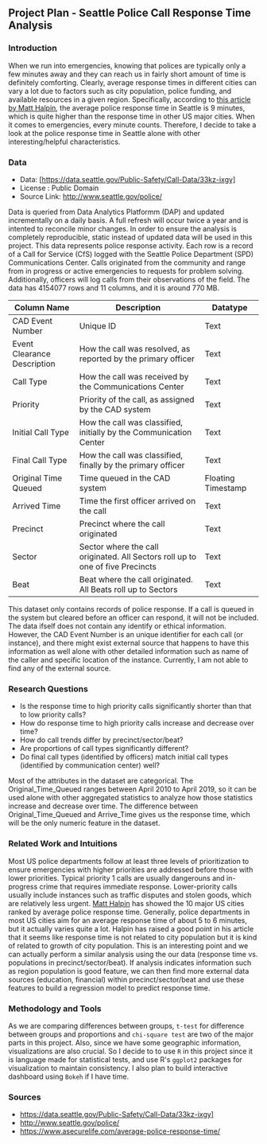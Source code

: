 ## Project Plan - Seattle Police Call Response Time Analysis
### Introduction
When we run into emergencies, knowing that polices are typically only a few minutes away and they can reach us in fairly short amount of time is definitely comforting. Clearly, average response times in different cities can vary a lot due to factors such as city population, police funding, and available resources in a given region. Specifically, according to [this article by Matt Halpin](https://www.asecurelife.com/average-police-response-time/), the average police response time in Seattle is 9 minutes, which is quite higher than the response time in other US major cities. When it comes to emergencies, every minute counts. Therefore, I decide to take a look at the police response time in Seattle alone with other interesting/helpful characteristics.

### Data
- Data: [https://data.seattle.gov/Public-Safety/Call-Data/33kz-ixgy]
- License : Public Domain
- Source Link: http://www.seattle.gov/police/

Data is queried from Data Analytics Platformm (DAP) and updated incrementally on a daily basis. A full refresh will occur twice a year and is intented to reconcile minor changes. In order to ensure the analysis is completely reproducible, static instead of updated data will be used in this project. This data represents police response activity. Each row is a record of a Call for Service (CfS) logged with the Seattle Police Department (SPD) Communications Center. Calls originated from the community and range from in progress or active emergencies to requests for problem solving. Additionally, officers will log calls from their observations of the field. The data has 4154077 rows and 11 columns, and it is around 770 MB.

| Column Name | Description | Datatype |
| --- | --- | --- |
| CAD Event Number | Unique ID | Text |
| Event Clearance Description | How the call was resolved, as reported by the primary officer | Text |
| Call Type | How the call was received by the Communications Center | Text |
| Priority | Priority of the call, as assigned by the CAD system | Text |
| Initial Call Type | How the call was classified, initially by the Communication Center | Text |
| Final Call Type | How the call was classified, finally by the primary officer | Text |
| Original Time Queued | Time queued in the CAD system | Floating Timestamp |
| Arrived Time | Time the first officer arrived on the call | Text |
| Precinct | Precinct where the call originated | Text |
| Sector | Sector where the call originated. All Sectors roll up to one of five Precincts | Text |
| Beat | Beat where the call originated. All Beats roll up to Sectors | Text |

This dataset only contains records of police response. If a call is queued in the system but cleared before an officer can respond, it will not be included. The data ifself does not contain any identify or ethical information. However, the CAD Event Number is an unique identifier for each call (or instance), and there might exist external source that happens to have this information as well alone with other detailed information such as name of the caller and specific location of the instance. Currently, I am not able to find any of the external source. 

### Research Questions
- Is the response time to high priority calls significantly shorter than that to low priority calls?
- How do response time to high priority calls increase and decrease over time?
- How do call trends differ by precinct/sector/beat?
- Are proportions of call types significantly different?
- Do final call types (identified by officers) match initial call types (identified by communication center) well?

Most of the attributes in the dataset are categorical. The Original_Time_Queued ranges between April 2010 to April 2019, so it can be used alone with other aggregated statistics to analyze how those statistics increase and decrease over time. The difference between Original_Time_Queued and Arrive_Time gives us the response time, which will be the only numeric feature in the dataset. 

### Related Work and Intuitions
Most US police departments follow at least three levels of prioritization to ensure emergencies with higher priorities are addressed before those with lower priorities. Typical priority 1 calls are usually dangerouns and in-progress crime that requires immediate response. Lower-priority calls usually include instances such as traffic disputes and stolen goods, which are relatively less urgent. [Matt Halpin](https://www.asecurelife.com/average-police-response-time/) has showed the 10 major US cities ranked by average police response time. Generally, police departments in most US cities aim for an average response time of about 5 to 6 minutes, but it actually varies quite a lot. Halpin has raised a good point in his article that it seems like response time is not related to city population but it is kind of related to growth of city population. This is an interesting point and we can actually perform a similar analysis using the our data (response time vs. populations in precinct/sector/beat). If analysis indicates information such as region population is good feature, we can then find more external data sources (education, financial) within precinct/sector/beat and use these features to build a regression model to predict response time.

### Methodology and Tools
As we are comparing differences between groups, `t-test` for difference between groups and proportions and `chi-square test` are two of the major parts in this project. Also, since we have some geographic information, visualizations are also crucial. So I decide to to use `R` in this project since it is language made for statistical tests, and use R's `ggplot2` packages for visualization to maintain consistency. I also plan to build interactive dashboard using `Bokeh` if I have time.

### Sources
- https://data.seattle.gov/Public-Safety/Call-Data/33kz-ixgy]
- http://www.seattle.gov/police/
- https://www.asecurelife.com/average-police-response-time/


